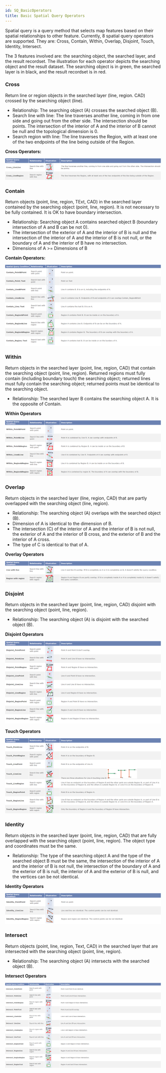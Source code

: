 ```yaml
---
id: SQ_BasicOperators
title: Basic Spatial Query Operators
---
```

Spatial query is a query method that selects map features based on their
spatial relationships to other feature. Currently, 8 spatial query operators
are supported. They are: Cross, Contain, Within, Overlap, Disjoint, Touch,
Identity, Intersect.

The 3 features involved are: the searching object, the searched layer, and the
result recordset. The illustration for each operator depicts the searching
object and the result dataset. The searching object is in green, the searched
layer is in black, and the result recordset is in red.

### Cross

Return line or region objects in the searched layer (line, region. CAD)
crossed by the searching object (line).

-  Relationship: The searching object (A) crosses the searched object (B).
-  Search line with line: The line traverses another line, coming in from one side and going out from the other side. The intersection should be points. The intersection of the interior of A and the interior of B cannot be null and the topological dimension is 0.
-  Search region with line: The line traverses the Region, with at least one of the two endpoints of the line being outside of the Region.

**Cross Operators:**

 ![](img/Cross.png)
  
### Contain

Return objects (point, line, region, TExt, CAD) in the searched layer contained by the searching object (point, line, region). It is not necessary to be fully contained. It is OK to have boundary intersection.

-  Relationship: Searching object A contains searched object B (boundary intersection of A and B can be not 0).
-  The intersection of the exterior of A and the interior of B is null and the intersection of the interior of A and the interior of B is not null, or the boundary of A and the interior of B have no intersection. 
-  Dimensions of A >= Dimensions of B

**Contain Operators:**

![](img/Contain.png)
  
### Within

Return objects in the searched layer (point, line, region, CAD) that contain
the searching object (point, line, region). Returned regions must fully
contain (including boundary touch) the searching object; returned lines must
fully contain the searching object; returned points must be identical to the
searching object.

-  Relationship: The searched layer B contains the searching object A. It is the opposite of Contain.

**Within Operators**

![](img/within.png)
  
### Overlap

Return objects in the searched layer (line, region, CAD) that are partly overlapped with the searching object (line, region).

- Relationship: The searching object (A) overlaps with the searched object (B).
- Dimension of A is identical to the dimension of B.
- The intersection (C) of the interior of A and the interior of B is not null, the exterior of A and the interior of B cross, and the exterior of B and the interior of A cross.
- The type of C is identical to that of A.

**Overlay Operators**

![](img/Overlap.png) 
  
### Disjoint

Return objects in the searched layer (point, line, region, CAD) disjoint with the searching object (point, line, region).

- Relationship: The searching object (A) is disjoint with the searched object (B).

**Disjoint Operators**

![](img/Disjoint.png)

**Touch Operators**

![](img/Touch.png)
  
### Identity

Return objects in the searched layer (point, line, region, CAD) that are fully overlapped with the searching object (point, line, region). The object type and coordinates must be the same.

- Relationship: The type of the searching object A and the type of the searched object B must be the same, the intersection of the interior of A and the interior of B is not null, the intersection of the boundary of A and the exterior of B is null, the interior of A and the exterior of B is null, and the vertices can be not identical. 

**Identity Operators**

![](img/Identity.png) 
  
### Intersect

Return objects (point, line, region, Text, CAD) in the searched layer that are
intersected with the searching object (point, line, region).

- Relationship: The searching object (A) intersects with the searched object (B).

**Intersect Operators**

![](img/Intersect.png)

